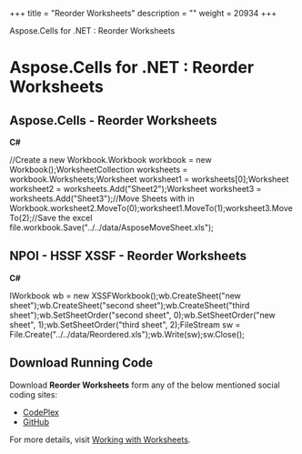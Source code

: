 +++
title = "Reorder Worksheets" 
description = "" 
weight = 20934 
+++

Aspose.Cells for .NET : Reorder Worksheets  

# Aspose.Cells for .NET : Reorder Worksheets


## Aspose.Cells - Reorder Worksheets

**C#**

//Create a new Workbook.Workbook workbook = new Workbook();WorksheetCollection worksheets = workbook.Worksheets;Worksheet worksheet1 = worksheets\[0\];Worksheet worksheet2 = worksheets.Add("Sheet2");Worksheet worksheet3 = worksheets.Add("Sheet3");//Move Sheets with in Workbook.worksheet2.MoveTo(0);worksheet1.MoveTo(1);worksheet3.MoveTo(2);//Save the excel file.workbook.Save("../../data/AsposeMoveSheet.xls");

## NPOI - HSSF XSSF - Reorder Worksheets

**C#**

IWorkbook wb = new XSSFWorkbook();wb.CreateSheet("new sheet");wb.CreateSheet("second sheet");wb.CreateSheet("third sheet");wb.SetSheetOrder("second sheet", 0);wb.SetSheetOrder("new sheet", 1);wb.SetSheetOrder("third sheet", 2);FileStream sw = File.Create("../../data/Reordered.xls");wb.Write(sw);sw.Close();

## Download Running Code

Download **Reorder Worksheets** form any of the below mentioned social coding sites:

*   [CodePlex](https://asposecellsnpoi.codeplex.com/downloads/get/1536888)
*   [GitHub](https://github.com/aspose-cells/Aspose.Cells-for-.NET/releases/download/Aspose.Cells_Vs_NPOI_HWPF_and_XWPF_v1.2/ReOrder.WorkSheets.zip)

For more details, visit [Working with Worksheets](http://www.aspose.com/docs/display/cellsnet/Working+with+Worksheets).

